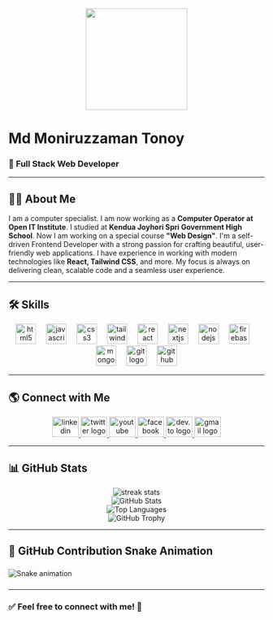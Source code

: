 <div align="center">
  <img height="200" src="https://i.ibb.co.com/QF1LLFqb/mt.gif"  />
</div>

# **Md Moniruzzaman Tonoy**
### 🚀 Full Stack Web Developer  

---

## **👨‍💻 About Me**
I am a computer specialist. I am now working as a **Computer Operator at Open IT Institute**. I studied at **Kendua Joyhori Spri Government High School**. Now I am working on a special course **"Web Design"**. I'm a self-driven Frontend Developer with a strong passion for crafting beautiful, user-friendly web applications. I have experience in working with modern technologies like **React, Tailwind CSS**, and more. My focus is always on delivering clean, scalable code and a seamless user experience.

---

## **🛠 Skills**  
<div align="center">
  <img src="https://cdn.jsdelivr.net/gh/devicons/devicon/icons/html5/html5-original.svg" height="40" alt="html5 logo"  />
  <img width="12" />
  <img src="https://cdn.jsdelivr.net/gh/devicons/devicon/icons/javascript/javascript-original.svg" height="40" alt="javascript logo"  />
  <img width="12" />
  <img src="https://cdn.jsdelivr.net/gh/devicons/devicon/icons/css3/css3-original.svg" height="40" alt="css3 logo"  />
  <img width="12" />
  <img src="https://cdn.jsdelivr.net/gh/devicons/devicon/icons/tailwindcss/tailwindcss-original-wordmark.svg" height="40" alt="tailwindcss logo"  />
  <img width="12" />
  <img src="https://cdn.jsdelivr.net/gh/devicons/devicon/icons/react/react-original.svg" height="40" alt="react logo"  />
  <img width="12" />
  <img src="https://cdn.jsdelivr.net/gh/devicons/devicon/icons/nextjs/nextjs-original.svg" height="40" alt="nextjs logo"  />
  <img width="12" />
  <img src="https://cdn.jsdelivr.net/gh/devicons/devicon/icons/nodejs/nodejs-original.svg" height="40" alt="nodejs logo"  />
  <img width="12" />
  <img src="https://cdn.jsdelivr.net/gh/devicons/devicon/icons/firebase/firebase-plain.svg" height="40" alt="firebase logo"  />
  <img width="12" />
  <img src="https://cdn.jsdelivr.net/gh/devicons/devicon/icons/mongodb/mongodb-original.svg" height="40" alt="mongodb logo"  />
  <img width="12" />
  <img src="https://cdn.jsdelivr.net/gh/devicons/devicon/icons/git/git-original.svg" height="40" alt="git logo"  />
  <img width="12" />
  <img src="https://cdn.jsdelivr.net/gh/devicons/devicon/icons/github/github-original.svg" height="40" alt="github logo"  />
</div>

---

## **🌎 Connect with Me**  
<div align="center">
  <a href="https://www.linkedin.com/in/md-moniruzzaman-tonoy-7bb52b285/" target="_blank">
    <img src="https://raw.githubusercontent.com/maurodesouza/profile-readme-generator/master/src/assets/icons/social/linkedin/default.svg" width="52" height="40" alt="linkedin logo"  />
  </a>
  <a href="https://x.com/moniruzzaman_24" target="_blank">
    <img src="https://raw.githubusercontent.com/maurodesouza/profile-readme-generator/master/src/assets/icons/social/twitter/default.svg" width="52" height="40" alt="twitter logo"  />
  </a>
  <a href="https://www.youtube.com/@moniruzzamam2428" target="_blank">
    <img src="https://raw.githubusercontent.com/maurodesouza/profile-readme-generator/master/src/assets/icons/social/youtube/default.svg" width="52" height="40" alt="youtube logo"  />
  </a>
  <a href="https://www.facebook.com/moniruzzaman.kendua" target="_blank">
    <img src="https://raw.githubusercontent.com/maurodesouza/profile-readme-generator/master/src/assets/icons/social/facebook/default.svg" width="52" height="40" alt="facebook logo"  />
  </a>
  <a href="https://dev.to/moniruzzaman2428" target="_blank">
    <img src="https://raw.githubusercontent.com/maurodesouza/profile-readme-generator/master/src/assets/icons/social/devto/default.svg" width="52" height="40" alt="dev.to logo"  />
  </a>
  <a href="mailto:moniruzzaman2428@gmail.com">
    <img src="https://raw.githubusercontent.com/maurodesouza/profile-readme-generator/master/src/assets/icons/social/gmail/default.svg" width="52" height="40" alt="gmail logo"  />
  </a>
</div>

---

## **📊 GitHub Stats**  
<div align="center">
  <img src="https://github-readme-streak-stats.herokuapp.com/?user=nur922184&theme=radical&hide_border=false" alt="streak stats" />
  <br>
  <img src="https://github-readme-stats.vercel.app/api?username=nur922184&show_icons=true&theme=radical" alt="GitHub Stats" />
  <br>
  <img src="https://github-readme-stats.vercel.app/api/top-langs/?username=nur922184&layout=compact&theme=radical" alt="Top Languages" />
  <br>
  <img src="https://github-profile-trophy.vercel.app/?username=nur922184&theme=radical" alt="GitHub Trophy" />
</div>

---

## **🐍 GitHub Contribution Snake Animation**
###

<img src="https://raw.githubusercontent.com/nur922184/nur922184/output/snake.svg" alt="Snake animation" />

###

---

### ✅ **Feel free to connect with me!** 🚀

